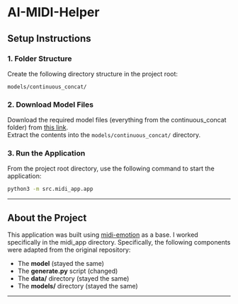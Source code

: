 # AI-MIDI-Helper

## Setup Instructions

### 1. Folder Structure
Create the following directory structure in the project root:
```
models/continuous_concat/
```

### 2. Download Model Files
Download the required model files (everything from the continuous_concat folder) from [this link](https://drive.google.com/drive/folders/1R5-HaXmNzXBAhGq1idrDF-YEKkZm5C8C).  
Extract the contents into the `models/continuous_concat/` directory.

### 3. Run the Application
From the project root directory, use the following command to start the application:
```bash
python3 -m src.midi_app.app
```

---

## About the Project

This application was built using [midi-emotion](https://github.com/serkansulun/midi-emotion) as a base. I worked specifically in the midi_app directory. Specifically, the following components were adapted from the original repository:
- The **model** (stayed the same)
- The **generate.py** script (changed)
- The **data/** directory (stayed the same)
- The **models/** directory (stayed the same)

---
